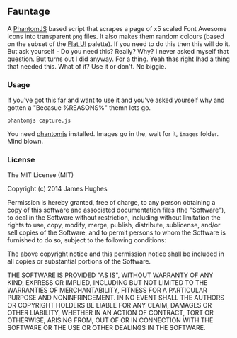 ## Fauntage

A [PhantomJS](http://phantomjs.org/) based script that scrapes a page of x5 scaled Font Awesome icons into transparent `png` files.  It also makes them random colours (based on the subset of the [Flat UI](http://designmodo.github.io/Flat-UI/) palette).  If you need to do this then this will do it.  But ask yourself - Do you need this?  Really?  Why?  I never asked myself that question.  But turns out I did anyway.  For a thing.  Yeah thas right Ihad a thing that needed this.  What of it?  Use it or don't.  No biggie.

### Usage

If you've got this far and want to use it and you've asked yourself why and gotten a "Becasue %REASONS%" themn lets go.

    phantomjs capture.js
    
You need [phantomjs](http://phantomjs.org/) installed.  Images go in the, wait for it, `images` folder.  Mind blown.

### License

The MIT License (MIT)

Copyright (c) 2014 James Hughes

Permission is hereby granted, free of charge, to any person obtaining a copy
of this software and associated documentation files (the "Software"), to deal
in the Software without restriction, including without limitation the rights
to use, copy, modify, merge, publish, distribute, sublicense, and/or sell
copies of the Software, and to permit persons to whom the Software is
furnished to do so, subject to the following conditions:

The above copyright notice and this permission notice shall be included in
all copies or substantial portions of the Software.

THE SOFTWARE IS PROVIDED "AS IS", WITHOUT WARRANTY OF ANY KIND, EXPRESS OR
IMPLIED, INCLUDING BUT NOT LIMITED TO THE WARRANTIES OF MERCHANTABILITY,
FITNESS FOR A PARTICULAR PURPOSE AND NONINFRINGEMENT. IN NO EVENT SHALL THE
AUTHORS OR COPYRIGHT HOLDERS BE LIABLE FOR ANY CLAIM, DAMAGES OR OTHER
LIABILITY, WHETHER IN AN ACTION OF CONTRACT, TORT OR OTHERWISE, ARISING FROM,
OUT OF OR IN CONNECTION WITH THE SOFTWARE OR THE USE OR OTHER DEALINGS IN
THE SOFTWARE.
